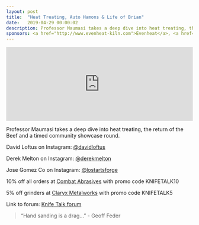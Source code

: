 ```yaml
---
layout: post
title:  "Heat Treating, Auto Hamons & Life of Brian"
date:   2019-04-29 00:00:02
description: Professor Maumasi takes a deep dive into heat treating, the return of the Beef and a timed community showcase round.  
sponsors: <a href="http://www.evenheat-kiln.com">Evenheat</a>, <a href="http://www.combatabrasives.com">Combat Abrasives</a>, <a href="https://newjerseysteelbaron.com">New Jersey Steel Baron</a> and <a href="http://www.claryxmetalworks.com">Claryx Metalworks</a>.
---
```


<iframe frameborder='0' height='200px' scrolling='no' seamless src='https://embed.simplecast.com/f65213a5?color=f5f5f5' width='100%'></iframe>

Professor Maumasi takes a deep dive into heat treating, the return of the Beef and a timed community showcase round.        

 
David Loftus on Instagram: <a href="https://www.instagram.com/davidloftus"> @davidloftus</a>  

Derek Melton on Instagram: <a href="https://www.instagram.com/derekmelton"> @derekmelton</a>  

Jose Gomez Co on Instagram: <a href="https://www.instagram.com/lostartsforge"> @lostartsforge</a>  



  
10% off all orders at  <a href="http://www.combatabrasives.com">Combat Abrasives</a> with promo code KNIFETALK10  

5% off grinders at <a href="http://www.claryxmetalworks.com">Claryx Metalworks</a> with promo code KNIFETALK5 

   
  

Link to forum: <a href="http://forum.knifetalk.net">Knife Talk forum</a>




 


<blockquote class="largeQuote">“Hand sanding is a drag...” - Geoff Feder</blockquote>



